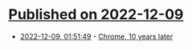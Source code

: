 # [Published on 2022-12-09](index.md)

* [2022-12-09, 01:51:49](https://lobste.rs/s/x8uv9q/chrome_10_years_later) - [Chrome, 10 years later](https://neugierig.org/software/blog/2022/12/chrome.html)

